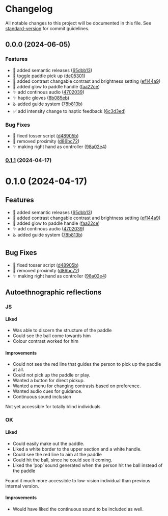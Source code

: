 # Changelog

All notable changes to this project will be documented in this file. See [standard-version](https://github.com/conventional-changelog/standard-version) for commit guidelines.

## 0.0.0 (2024-06-05)


### Features

* :art: added semantic releases ([65dbb13](https://github.com/xability/a11y_vr_exergame/commit/65dbb13db64c9c4a450a787379efb75e04f8c9c2))
* :construction: toggle paddle pick up ([de05301](https://github.com/xability/a11y_vr_exergame/commit/de053016b1098bc0adf5f60bc9dfd02c19f98a17))
* :lipstick: added contrast changable contrast and brightness setting ([ef144a9](https://github.com/xability/a11y_vr_exergame/commit/ef144a94107f1bc1262f7bb87e623ba440e5285c))
* :lipstick: added glow to paddle handle ([faa22ce](https://github.com/xability/a11y_vr_exergame/commit/faa22ce13ea218c0cfb4268eb13daab390504ea4))
* :sparkles: add continous audio ([4702039](https://github.com/xability/a11y_vr_exergame/commit/4702039bd8be0adccf389f14e24f81e3f3de3a96))
* :sparkles: haptic gloves ([8b085eb](https://github.com/xability/a11y_vr_exergame/commit/8b085ebfd3e492e1ce2ba234d853b6575e49b299))
* :wheelchair: added guide system ([78b813b](https://github.com/xability/a11y_vr_exergame/commit/78b813b0caf75e054bb0540f90e48b938d250bad))
* :white_check_mark: add intensity change to haptic feedback ([6c3d3ed](https://github.com/xability/a11y_vr_exergame/commit/6c3d3edf3f5c155c4633d3f2231a1f35c7a03763))


### Bug Fixes

* :bug: fixed tosser script ([d48905b](https://github.com/xability/a11y_vr_exergame/commit/d48905b07aece55114bf13f011c4fc0284effcec))
* :bug: removed proximity ([d86bc72](https://github.com/xability/a11y_vr_exergame/commit/d86bc728d0b8cdaa0d95f443ce7946d19e60ab29))
* :sparkles: making right hand as controller ([98a02e4](https://github.com/xability/a11y_vr_exergame/commit/98a02e4618d0d719dba36fee17248a9481e04967))

### [0.1.1](https://github.com/xability/a11y_vr_exergame/compare/v1.1.0...v0.1.1) (2024-04-17)

# 0.1.0 (2024-04-17)


## Features

* :art: added semantic releases ([65dbb13](https://github.com/xability/a11y_vr_exergame/commit/65dbb13db64c9c4a450a787379efb75e04f8c9c2))
* :lipstick: added contrast changable contrast and brightness setting ([ef144a9](https://github.com/xability/a11y_vr_exergame/commit/ef144a94107f1bc1262f7bb87e623ba440e5285c))
* :lipstick: added glow to paddle handle ([faa22ce](https://github.com/xability/a11y_vr_exergame/commit/faa22ce13ea218c0cfb4268eb13daab390504ea4))
* :sparkles: add continous audio ([4702039](https://github.com/xability/a11y_vr_exergame/commit/4702039bd8be0adccf389f14e24f81e3f3de3a96))
* :wheelchair: added guide system ([78b813b](https://github.com/xability/a11y_vr_exergame/commit/78b813b0caf75e054bb0540f90e48b938d250bad))


## Bug Fixes

* :bug: fixed tosser script ([d48905b](https://github.com/xability/a11y_vr_exergame/commit/d48905b07aece55114bf13f011c4fc0284effcec))
* :bug: removed proximity ([d86bc72](https://github.com/xability/a11y_vr_exergame/commit/d86bc728d0b8cdaa0d95f443ce7946d19e60ab29))
* :sparkles: making right hand as controller ([98a02e4](https://github.com/xability/a11y_vr_exergame/commit/98a02e4618d0d719dba36fee17248a9481e04967))

## Autoethnographic reflections

### JS

#### Liked
* Was able to discern the structure of the paddle
* Could see the ball come towards him
* Colour contrast worked for him

#### Improvements
* Could not see the red line that guides the person to pick up the paddle at all.
* Could not pick up the paddle or play.
* Wanted a button for direct pickup.
* Wanted a menu for changing contrasts based on preference.
* Wanted audio cues for guidance.
* Continuous sound inclusion

Not yet accessible for totally blind individuals.

### OK

#### Liked
* Could easily make out the paddle.
* Liked a white border to the upper section and a white handle.
* Could see the red line to aim at the paddle
* Could hit the ball, since he could see it coming.
* Liked the ‘pop’ sound generated when the person hit the ball instead of the paddle

Found it much more accessible to low-vision individual than previous internal version.

#### Improvements
* Would have liked the continuous sound to be included as well.
